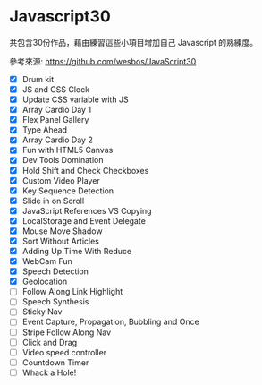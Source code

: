 # Javascript30
共包含30份作品，藉由練習這些小項目增加自己 Javascript 的熟練度。

參考來源: https://github.com/wesbos/JavaScript30

- [x] Drum kit	
- [x] JS and CSS Clock	
- [x] Update CSS variable with JS	
- [x] Array Cardio Day 1	
- [x] Flex Panel Gallery	
- [x] Type Ahead	
- [x] Array Cardio Day 2
- [x] Fun with HTML5 Canvas
- [x] Dev Tools Domination
- [x] Hold Shift and Check Checkboxes
- [x] Custom Video Player	
- [x] Key Sequence Detection
- [x] Slide in on Scroll	
- [x] JavaScript References VS Copying
- [x] LocalStorage and Event Delegate
- [x] Mouse Move Shadow	
- [x] Sort Without Articles
- [x] Adding Up Time With Reduce
- [x] WebCam Fun
- [x] Speech Detection
- [x] Geolocation	
- [ ] Follow Along Link Highlight	
- [ ] Speech Synthesis	
- [ ] Sticky Nav	
- [ ] Event Capture, Propagation, Bubbling and Once	
- [ ] Stripe Follow Along Nav
- [ ] Click and Drag	
- [ ] Video speed controller	
- [ ] Countdown Timer	
- [ ] Whack a Hole!	
